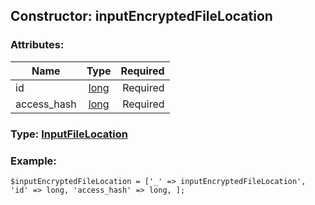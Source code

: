 ## Constructor: inputEncryptedFileLocation  

### Attributes:

| Name     |    Type       | Required |
|----------|:-------------:|---------:|
|id|[long](../types/long.md) | Required|
|access\_hash|[long](../types/long.md) | Required|


### Type: [InputFileLocation](../types/InputFileLocation.md)

### Example:


```
$inputEncryptedFileLocation = ['_' => inputEncryptedFileLocation', 'id' => long, 'access_hash' => long, ];
```